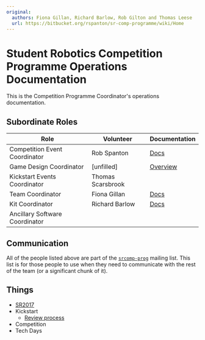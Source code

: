 ```yaml
---
original:
  authors: Fiona Gillan, Richard Barlow, Rob Gilton and Thomas Leese
  url: https://bitbucket.org/rspanton/sr-comp-programme/wiki/Home
---
```

# Student Robotics Competition Programme Operations Documentation

This is the Competition Programme Coordinator's operations
documentation.

## Subordinate Roles

Role | Volunteer | Documentation
-----|-----------|--------------
Competition Event Coordinator | Rob Spanton | [Docs](/competition/event-coord)
Game Design Coordinator | [unfilled] | [Overview](/comp-programme/roles/game-design-coord)
Kickstart Events Coordinator | Thomas Scarsbrook
Team Coordinator | Fiona Gillan | [Docs](/teams)
Kit Coordinator | Richard Barlow | [Docs](/kit-coord)
Ancillary Software Coordinator |

## Communication

All of the people listed above are part of the [`srcomp-prog`](https://groups.google.com/forum/#!forum/srcomp-prog) mailing list.  This list is for those people to use when they need to communicate with the rest of the team (or a significant chunk of it).

## Things

 * [SR2017](SR2017/)
 * Kickstart
     * [Review process](kickstart/review)
 * Competition
 * Tech Days
